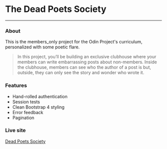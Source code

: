 # The Dead Poets Society
---
### About
This is the members_only project for the Odin Project's curriculum, personalized with some poetic flare.

>In this project, you’ll be building an exclusive clubhouse where your members can write embarrassing posts about non-members. Inside the clubhouse, members can see who the author of a post is but, outside, they can only see the story and wonder who wrote it.

### Features
* Hand-rolled authentication
* Session tests
* Clean Bootstrap 4 styling
* Error feedback
* Pagination

### Live site
[Dead Poets Society]()